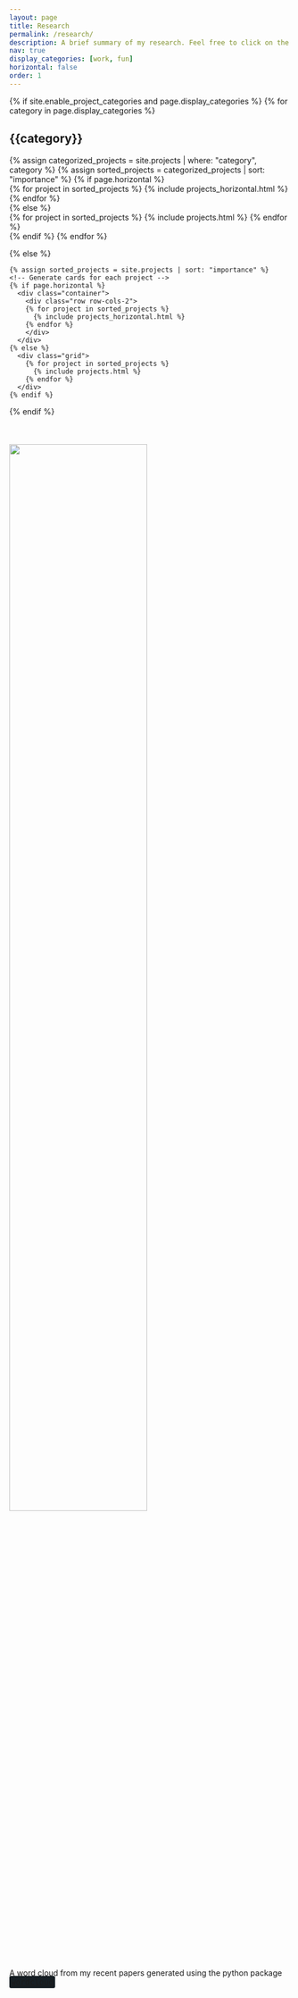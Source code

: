 ```yaml
---
layout: page
title: Research
permalink: /research/
description: A brief summary of my research. Feel free to click on the thumbnails below to read more...
nav: true
display_categories: [work, fun]
horizontal: false
order: 1
---
```

<div class="projects">
  {% if site.enable_project_categories and page.display_categories %}
  <!-- Display categorized projects -->
    {% for category in page.display_categories %}
      <h2 class="category">{{category}}</h2>
      {% assign categorized_projects = site.projects | where: "category", category %}
      {% assign sorted_projects = categorized_projects | sort: "importance" %}
      <!-- Generate cards for each project -->
      {% if page.horizontal %}
        <div class="container">
          <div class="row row-cols-2">
          {% for project in sorted_projects %}
            {% include projects_horizontal.html %}
          {% endfor %}
          </div>
        </div>
      {% else %}
        <div class="grid">
          {% for project in sorted_projects %}
            {% include projects.html %}
          {% endfor %}
        </div>
      {% endif %}
    {% endfor %}

  {% else %}
  <!-- Display projects without categories -->
    {% assign sorted_projects = site.projects | sort: "importance" %}
    <!-- Generate cards for each project -->
    {% if page.horizontal %}
      <div class="container">
        <div class="row row-cols-2">
        {% for project in sorted_projects %}
          {% include projects_horizontal.html %}
        {% endfor %}
        </div>
      </div>
    {% else %}
      <div class="grid">
        {% for project in sorted_projects %}
          {% include projects.html %}
        {% endfor %}
      </div>
    {% endif %}

  {% endif %}

</div>

<div class="row justify-content-md-center" style="margin-top: 50px;">
   <img class="img-fluid" width="70%" src="{{ '/assets/img/paper_wordcloud.png' | relative_url }}" alt="" title="Word cloud"/>
</div>
<div class="caption">
    A word cloud from my recent papers generated using the python package 
   <a href="https://github.com/amueller/word_cloud" style="font-family: monospace; background-color: #171F24; border-radius: 3px; padding: 3px 3px;">wordcloud</a>
</div>

